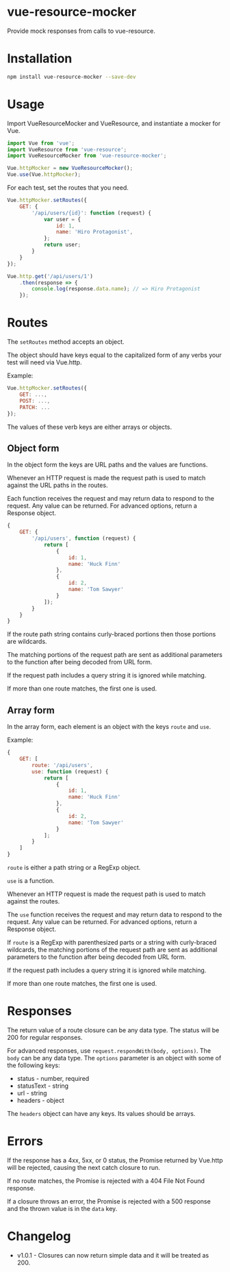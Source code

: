 # vue-resource-mocker
Provide mock responses from calls to vue-resource.

# Installation

```bash
npm install vue-resource-mocker --save-dev
```

# Usage

Import VueResourceMocker and VueResource, and instantiate a mocker for Vue.
```js
import Vue from 'vue';
import VueResource from 'vue-resource';
import VueResourceMocker from 'vue-resource-mocker';

Vue.httpMocker = new VueResourceMocker();
Vue.use(Vue.httpMocker);
```

For each test, set the routes that you need.
```js
Vue.httpMocker.setRoutes({
    GET: {
        '/api/users/{id}': function (request) {
            var user = {
                id: 1,
                name: 'Hiro Protagonist',
            };
            return user;
        }
    }
});

Vue.http.get('/api/users/1')
    .then(response => {
        console.log(response.data.name); // => Hiro Protagonist
    });
```

# Routes

The `setRoutes` method accepts an object.

The object should have keys equal to the capitalized form of any verbs your test will need via Vue.http.

Example:
```js
Vue.httpMocker.setRoutes({
    GET: ...,
    POST: ...,
    PATCH: ...
});
```

The values of these verb keys are either arrays or objects.

## Object form

In the object form the keys are URL paths and the values are functions.

Whenever an HTTP request is made the request path is used to match against the URL paths in the routes.

Each function receives the request and may return data to respond to the request. Any value can be returned. For advanced options, return a Response object.

```js
{
    GET: {
        '/api/users', function (request) {
            return [
                {
                    id: 1,
                    name: 'Huck Finn'
                },
                {
                    id: 2,
                    name: 'Tom Sawyer'
                }
            ]);
        }
    }
}
```

If the route path string contains curly-braced portions then those portions are wildcards.

The matching portions of the request path are sent as additional parameters to the function after being decoded from URL form.

If the request path includes a query string it is ignored while matching.

If more than one route matches, the first one is used.

## Array form

In the array form, each element is an object with the keys `route` and `use`. 

Example:

```js
{
    GET: [
        route: '/api/users', 
        use: function (request) {
            return [
                {
                    id: 1,
                    name: 'Huck Finn'
                },
                {
                    id: 2,
                    name: 'Tom Sawyer'
                }
            ];
        }
    ]
}
```

`route` is either a path string or a RegExp object. 

`use` is a function. 

Whenever an HTTP request is made the request path is used to match against the routes.

The `use` function receives the request and may return data to respond to the request. Any value can be returned. For advanced options, return a Response object.

If `route` is a RegExp with parenthesized parts or a string with curly-braced wildcards, the matching portions of the request path are sent as additional parameters to the function after being decoded from URL form.

If the request path includes a query string it is ignored while matching.

If more than one route matches, the first one is used.

# Responses

The return value of a route closure can be any data type. The status will be 200 for regular responses.

For advanced responses, use `request.respondWith(body, options)`. The `body` can be any data type. The `options` parameter is an object with some of the following keys:

 * status - number, required
 * statusText - string
 * url - string
 * headers - object

The `headers` object can have any keys. Its values should be arrays.

# Errors

If the response has a 4xx, 5xx, or 0 status, the Promise returned by Vue.http will be rejected, causing the next catch closure to run.

If no route matches, the Promise is rejected with a 404 File Not Found response.

If a closure throws an error, the Promise is rejected with a 500 response and the thrown value is in the `data` key.

# Changelog

- v1.0.1 - Closures can now return simple data and it will be treated as 200.
